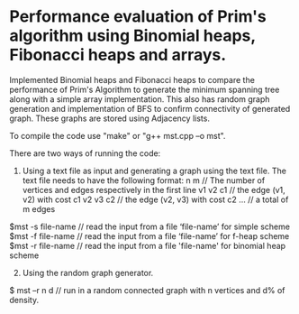 Performance evaluation of Prim's algorithm using Binomial heaps, Fibonacci heaps and arrays.
===========================================================================================

Implemented Binomial heaps and Fibonacci heaps to compare the performance of Prim's Algorithm to generate the minimum spanning tree along with a simple array implementation. This also has random graph generation and implementation of BFS to confirm connectivity of generated graph. These graphs are stored using Adjacency lists.

To compile the code use "make" or "g++ mst.cpp –o mst".

There are two ways of running the code:
1. Using a text file as input and generating a graph using the text file. The text file needs to have the following format: 
n m // The number of vertices and edges respectively in the first line
v1 v2 c1 // the edge (v1, v2) with cost c1
v2 v3 c2 // the edge (v2, v3) with cost c2
… // a total of m edges

$mst -s file-name // read the input from a file ‘file-name’ for simple scheme
$mst -f file-name // read the input from a file ‘file-name’ for f-heap scheme
$mst -r file-name // read the input from a file 'file-name' for binomial heap scheme

2. Using the random graph generator.

$ mst –r n d // run in a random connected graph with n vertices and d% of density.
